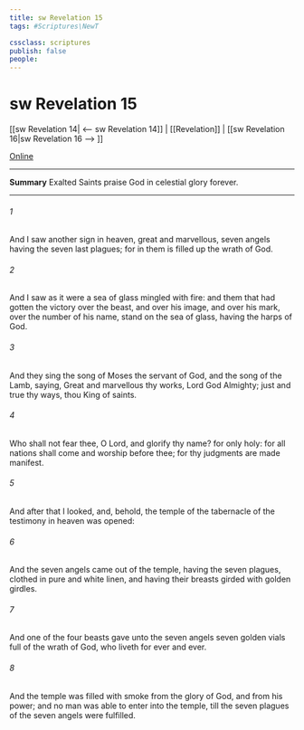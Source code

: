 ```yaml
---
title: sw Revelation 15
tags: #Scriptures\NewT

cssclass: scriptures
publish: false
people:
---
```


# sw Revelation 15
[[sw Revelation 14| <-- sw Revelation 14]] | [[Revelation]] | [[sw Revelation 16|sw Revelation 16 --> ]]

[Online](https://churchofjesuschrist.org/study/scriptures/nt/rev/15?lang=eng)

---
__Summary__
Exalted Saints praise God in celestial glory forever.

---
###### 1 
And I saw another sign in heaven, great and marvellous, seven angels having the seven last plagues; for in them is filled up the wrath of God.

###### 2 
And I saw as it were a sea of glass mingled with fire: and them that had gotten the victory over the beast, and over his image, and over his mark,  over the number of his name, stand on the sea of glass, having the harps of God.

###### 3 
And they sing the song of Moses the servant of God, and the song of the Lamb, saying, Great and marvellous  thy works, Lord God Almighty; just and true  thy ways, thou King of saints.

###### 4 
Who shall not fear thee, O Lord, and glorify thy name? for  only  holy: for all nations shall come and worship before thee; for thy judgments are made manifest.

###### 5 
And after that I looked, and, behold, the temple of the tabernacle of the testimony in heaven was opened:

###### 6 
And the seven angels came out of the temple, having the seven plagues, clothed in pure and white linen, and having their breasts girded with golden girdles.

###### 7 
And one of the four beasts gave unto the seven angels seven golden vials full of the wrath of God, who liveth for ever and ever.

###### 8 
And the temple was filled with smoke from the glory of God, and from his power; and no man was able to enter into the temple, till the seven plagues of the seven angels were fulfilled.

